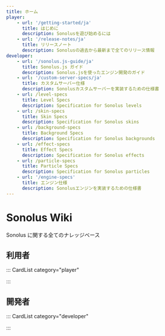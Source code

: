 ```yaml
---
title: ホーム
player:
    - url: '/getting-started/ja'
      title: はじめに
      description: Sonolusを遊び始めるには
    - url: '/release-notes/ja'
      title: リリースノート
      description: Sonolusの過去から最新まで全てのリリース情報
developer:
    - url: '/sonolus.js-guide/ja'
      title: Sonolus.js ガイド
      description: Sonolus.jsを使ったエンジン開発のガイド
    - url: '/custom-server-specs/ja'
      title: カスタムサーバー仕様
      description: Sonolusカスタムサーバーを実装するための仕様書
    - url: /level-specs
      title: Level Specs
      description: Specification for Sonolus levels
    - url: /skin-specs
      title: Skin Specs
      description: Specification for Sonolus skins
    - url: /background-specs
      title: Background Specs
      description: Specification for Sonolus backgrounds
    - url: /effect-specs
      title: Effect Specs
      description: Specification for Sonolus effects
    - url: /particle-specs
      title: Particle Specs
      description: Specification for Sonolus particles
    - url: '/engine-specs'
      title: エンジン仕様
      description: Sonolusエンジンを実装するための仕様書
---
```


# Sonolus Wiki

Sonolus に関する全てのナレッジベース

## 利用者

::: CardList category="player"

:::

## 開発者

::: CardList category="developer"

:::
